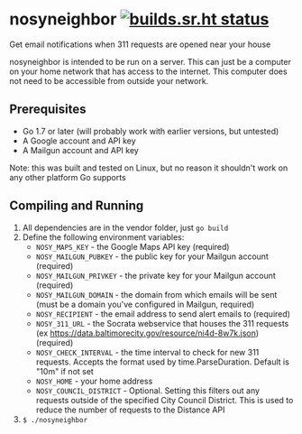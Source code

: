# nosyneighbor [![builds.sr.ht status](https://builds.sr.ht/~jboverfelt/nosyneighbor.svg)](https://builds.sr.ht/~jboverfelt/nosyneighbor?)

Get email notifications when 311 requests are opened near your house

nosyneighbor is intended to be run on a server. This can just be a computer
on your home network that has access to the internet. This computer does not need
to be accessible from outside your network.

## Prerequisites

* Go 1.7 or later (will probably work with earlier versions, but untested)
* A Google account and API key
* A Mailgun account and API key

Note: this was built and tested on Linux, but no reason it shouldn't work on any other platform Go supports

## Compiling and Running

1. All dependencies are in the vendor folder, just `go build`
2. Define the following environment variables:
	* `NOSY_MAPS_KEY` - the Google Maps API key (required)
	* `NOSY_MAILGUN_PUBKEY` - the public key for your Mailgun account (required)
	* `NOSY_MAILGUN_PRIVKEY` - the private key for your Mailgun account (required)
	* `NOSY_MAILGUN_DOMAIN` - the domain from which emails will be sent (must be a domain you've configured in Mailgun, required)
	* `NOSY_RECIPIENT` - the email address to send alert emails to (required)
	* `NOSY_311_URL` - the Socrata webservice that houses the 311 requests (ex https://data.baltimorecity.gov/resource/ni4d-8w7k.json) (required)
	* `NOSY_CHECK_INTERVAL` - the time interval to check for new 311 requests. Accepts the format used by time.ParseDuration. Default is "10m" if not set
	* `NOSY_HOME` - your home address
	* `NOSY_COUNCIL_DISTRICT` - Optional. Setting this filters out any requests outside of the specified City Council District. This is used to reduce the number of requests to the Distance API
3. `$ ./nosyneighbor`
